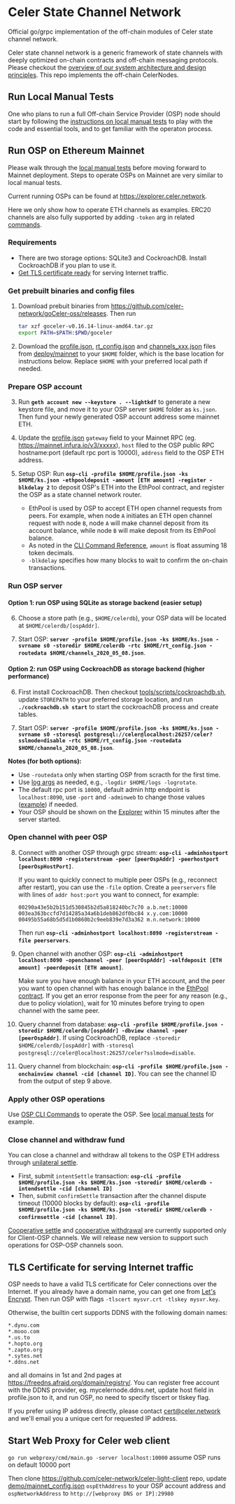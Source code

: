 # Celer State Channel Network
Official go/grpc implementation of the off-chain modules of Celer state channel network.

Celer state channel network is a generic framework of state channels with deeply optimized on-chain contracts and off-chain messaging protocols. Please checkout the [overview of our system architecture and design principles](https://www.celer.network/docs/celercore/channel/overview.html). This repo implements the off-chain CelerNodes.

## Run Local Manual Tests

One who plans to run a full Off-chain Service Provider (OSP) node should start by following the [instructions on local manual tests](./test/manual/README.md) to play with the code and essential tools, and to get familiar with the operaton process.

## Run OSP on Ethereum Mainnet

Please walk through the [local manual tests](./test/manual/README.md) before moving forward to Mainnet deployment. Steps to operate OSPs on Mainnet are very similar to local manual tests.

Current running OSPs can be found at https://explorer.celer.network.

Here we only show how to operate ETH channels as examples. ERC20 channels are also fully supported by adding `-token` arg in related [commands](./tools/osp-cli/README.md). 

### Requirements
- There are two storage options: SQLite3 and CockroachDB. Install CockroachDB if you plan to use it.
- [Get TLS certificate ready](#tls-certificate-for-serving-internet-traffic) for serving Internet traffic.

### Get prebuilt binaries and config files
1. Download prebuit binaries from https://github.com/celer-network/goCeler-oss/releases. Then run
   ```bash
   tar xzf goceler-v0.16.14-linux-amd64.tar.gz
   export PATH=$PATH:$PWD/goceler
   ```

2. Download the [profile.json](./deploy/mainnet/profile.json), [rt_config.json](./deploy/mainnet/rt_config.json) and [channels_xxx.json](./deploy/mainnet/channels_2020_05_08.json) files from [deploy/mainnet](./deploy/mainnet/) to your `$HOME` folder, which is the base location for instructions below. Replace `$HOME` with your preferred local path if needed.


### Prepare OSP account
3. Run **`geth account new --keystore . --lightkdf`** to generate a new keystore file, and move it to your OSP server `$HOME` folder as `ks.json`. Then fund your newly generated OSP account address some mainnet ETH.

4. Update the [profile.json](./deploy/mainnet/profile.json) `gateway` field to your Mainnet RPC (eg. https://mainnet.infura.io/v3/xxxxx), `host` filed to the OSP public RPC hostname:port (default rpc port is 10000), `address` field to the OSP ETH address.

5. Setup OSP: Run **`osp-cli -profile $HOME/profile.json -ks $HOME/ks.json -ethpooldeposit -amount [ETH amount] -register -blkdelay 2`** to deposit OSP's ETH into the EthPool contract, and register the OSP as a state channel network router.
   - EthPool is used by OSP to accept ETH open channel requests from peers. For example, when node `A` initiates an ETH open channel request with node `B`, node `A` will make channel deposit from its account balance, while node `B` will make deposit from its EthPool balance.
   - As noted in the [CLI Command Reference](./tools/osp-cli/README.md), `amount` is float assuming 18 token decimals.
   - `-blkdelay` specifies how many blocks to wait to confirm the on-chain transactions.

### Run OSP server
#### Option 1: run OSP using SQLite as storage backend (easier setup)
6. Choose a store path (e.g., `$HOME/celerdb`), your OSP data will be located at `$HOME/celerdb/[ospAddr]`.

7. Start OSP: **`server -profile $HOME/profile.json -ks $HOME/ks.json -svrname s0 -storedir $HOME/celerdb -rtc $HOME/rt_config.json -routedata $HOME/channels_2020_05_08.json`**.

#### Option 2: run OSP using CockroachDB as storage backend (higher performance)
6. First install CockroachDB. Then checkout [tools/scripts/cockroachdb.sh](./tools/scripts/cockroachdb.sh), update `STOREPATH` to your preferred storage location, and run **`./cockroachdb.sh start`** to start the cockroachDB process and create tables.

7. Start OSP: **`server -profile $HOME/profile.json -ks $HOME/ks.json -svrname s0 -storesql postgresql://celer@localhost:26257/celer?sslmode=disable -rtc $HOME/rt_config.json -routedata $HOME/channels_2020_05_08.json`**.

**Notes (for both options):**
- Use `-routedata` only when starting OSP from scracth for the first time.
- Use [log args](https://github.com/celer-network/goutils/blob/v0.1.13/log/log.go) as needed, e.g., `-logdir $HOME/logs -logrotate`.
- The default rpc port is `10000`, default admin http endpoint is `localhost:8090`, use `-port` and `-adminweb` to change those values ([example](./test/manual/run_osp.sh)) if needed.
- Your OSP should be shown on the [Explorer](https://explorer.celer.network) within 15 minutes after the server started.

### Open channel with peer OSP
8. Connect with another OSP through grpc stream: **`osp-cli -adminhostport localhost:8090 -registerstream -peer [peerOspAddr] -peerhostport [peerOspHostPort]`**.

   If you want to quickly connect to multiple peer OSPs (e.g., reconnect after restart), you can use the `-file` option. Create a `peerservers` file with lines of `addr host:port` you want to connect, for example:
   ```
   00290a43e5b2b151d530845b2d5a818240bc7c70 a.b.net:10000
   003ea363bccfd7d14285a34a6b1deb862df0bc84 x.y.com:10000
   00495b55a68b5d5d1b0860b2c9eeb839e7d3a362 m.n.network:10000
   ```
   Then run **`osp-cli -adminhostport localhost:8090 -registerstream -file peerservers`**.

9. Open channel with another OSP: **`osp-cli -adminhostport localhost:8090 -openchannel -peer [peerOspAddr] -selfdeposit [ETH amount] -peerdeposit [ETH amount]`**.

   Make sure you have enough balance in your ETH account, and the peer you want to open channel with has enough balance in the [EthPool contract](https://etherscan.io/token/0x44e081cac2406a4efe165178c2a4d77f7a7854d4#balances). If you get an error response from the peer for any reason (e.g., due to policy violation), wait for 10 minutes before trying to open channel with the same peer.

10. Query channel from database: **`osp-cli -profile $HOME/profile.json -storedir $HOME/celerdb/[ospAddr] -dbview channel -peer [peerOspAddr]`**. If using CockroachDB, replace `-storedir $HOME/celerdb/[ospAddr]` with `-storesql postgresql://celer@localhost:26257/celer?sslmode=disable`.

11. Query channel from blockchain: **`osp-cli -profile $HOME/profile.json -onchainview channel -cid [channel ID]`**. You can see the channel ID from the output of step 9 above.

### Apply other OSP operations
Use [OSP CLI Commands](./tools/osp-cli/README.md) to operate the OSP. See [local manual tests](./test/manual/README.md) for example.

### Close channel and withdraw fund
You can close a channel and withdraw all tokens to the OSP ETH address through [unilateral settle](https://www.celer.network/docs/celercore/channel/pay_contracts.html#unilateral-settle).
   - First, submit `intentSettle` transaction: **`osp-cli -profile $HOME/profile.json -ks $HOME/ks.json -storedir $HOME/celerdb -intendsettle -cid [channel ID]`**
   - Then, submit `confirmSettle` transaction after the channel dispute timeout (10000 blocks by default): **`osp-cli -profile $HOME/profile.json -ks $HOME/ks.json -storedir $HOME/celerdb -confirmsettle -cid [channel ID]`**.

[Cooperative settle](https://www.celer.network/docs/celercore/channel/pay_contracts.html#cooperative-settle) and [cooperative withdrawal](https://www.celer.network/docs/celercore/channel/pay_contracts.html#cooperative-withdraw) are currently supported only for Client-OSP channels. We will release new version to support such operations for OSP-OSP channels soon.

## TLS Certificate for serving Internet traffic
OSP needs to have a valid TLS certificate for Celer connections over the Internet. If you already have a domain name, you can get one from [Let's Encrypt](https://letsencrypt.org/). Then run OSP with flags `-tlscert mysvr.crt -tlskey mysvr.key`.

Otherwise, the builtin cert supports DDNS with the following domain names:
```
*.dynu.com
*.mooo.com
*.us.to
*.hopto.org
*.zapto.org
*.sytes.net
*.ddns.net
```
and all domains in 1st and 2nd pages at https://freedns.afraid.org/domain/registry/. You can register free account with the DDNS provider, eg. mycelernode.ddns.net, update host field in profile.json to it, and run OSP, no need to specify tlscert or tlskey flag.

If you prefer using IP address directly, please contact cert@celer.network and we'll email you a unique cert for requested IP address.

## Start Web Proxy for Celer web client
`go run webproxy/cmd/main.go -server localhost:10000` assume OSP runs on default 10000 port

Then clone https://github.com/celer-network/celer-light-client repo, update [demo/mainnet_config.json](https://github.com/celer-network/celer-light-client/blob/master/demo/mainnet_config.json) `ospEthAddress` to your OSP account address and `ospNetworkAddress` to `http://[webproxy DNS or IP]:29980`
